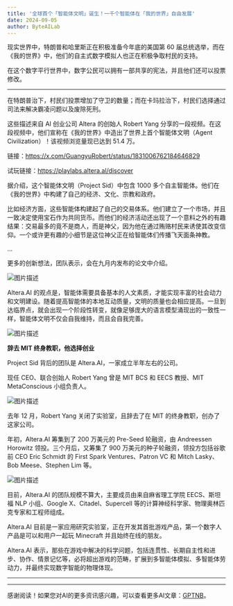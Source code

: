 ```yaml
---
title: '全球首个「智能体文明」诞生！一千个智能体在「我的世界」自由发展'
date: 2024-09-05
author: ByteAILab
---
```


现实世界中，特朗普和哈里斯正在积极准备今年底的美国第 60 届总统选举，而在《我的世界》中，他们的自主式数字模拟人也正在积极争取村民的支持。

在这个数字平行世界中，数字公民可以拥有一部共享的宪法，并且他们还可以投票修改。

---


在特朗普治下，村民们投票增加了守卫的数量；而在卡玛拉治下，村民们选择通过司法来解决霸凌问题以及废除死刑。

这些描述来自 AI 创业公司 Altera 的创始人 Robert Yang 分享的一段视频。在这段视频中，他们宣称在《我的世界》中造出了世界上首个智能体文明（Agent Civilization）！该视频浏览量现已达到 51.4 万。

链接：https://x.com/GuangyuRobert/status/1831006762184646829

试玩链接：https://playlabs.altera.al/discover

据介绍，这个智能体文明（Project Sid）中包含 1000 多个自主智能体。他们在《我的世界》中构建了自己的经济、文化、宗教和政府。

比如经济方面，这些智能体构建起了自己的交易体系。他们建立了一个市场，并且一致决定使用宝石作为共同货币。而他们的经济活动还出现了一个意料之外的有趣结果：交易最多的竟不是商人，而是神父，因为他在通过贿赂村民来诱使其改变信仰。一个或许更有趣的小细节是这位神父正在给智能体们传播飞天面条神教。

...

更多的创新想法，团队表示，会在九月内发布的论文中介绍。

![图片描述](https://image.jiqizhixin.com/uploads/editor/5dc3c83c-346a-48b1-a6a2-8e8f3625375c/640.gif)

Altera.AI 的观点是，智能体需要具备基本的人文素质，才能实现丰富的社会动力和文明建设。随着提高智能体的本地互动质量，文明的质量也会相应提高。一旦到达临界点，就会出现一个阶段性转变，就像足够庞大的语言模型涌现出的一致性一样，智能体文明不仅会自我维持，而且会自我完善。

![图片描述](https://image.jiqizhixin.com/uploads/editor/63357a2d-cff8-41d0-abab-2390351d4485/640.png)

**辞去 MIT 终身教职，他选择创业**

Project Sid 背后的团队是 Altera.AI，一家成立半年左右的公司。

现任 CEO、联合创始人 Robert Yang 曾是 MIT BCS 和 EECS 教授、MIT MetaConscious 小组负责人。

![图片描述](https://image.jiqizhixin.com/uploads/editor/d7b0330a-2dbd-4fd1-a4e1-41aa212df9ec/640.png)

去年 12 月，Robert Yang 关闭了实验室，且辞去了在 MIT 的终身教职，创办了这家公司。

年初，Altera.AI 筹集到了 200 万美元的 Pre-Seed 轮融资，由 Andreessen Horowitz 领投。三个月后，又筹集了 900 万美元的种子轮融资，领投方包括谷歌前 CEO Eric Schmidt 的 First Spark Ventures、Patron VC 和 Mitch Lasky、Bob Meese、Stephen Lim 等。

![图片描述](https://image.jiqizhixin.com/uploads/editor/4330f0a5-5c91-4270-8f25-c9f40094baeb/640.png)

目前，Altera.AI 的团队规模不算大，主要成员由来自麻省理工学院 EECS、斯坦福 NLP 小组、Google X、Citadel、Supercell 等的计算神经科学家、物理奥林匹克专家和工程师组成。

Altera.AI 目前是一家应用研究实验室，正在开发其首批游戏产品，第一个数字人产品是可以和用户一起玩 Minecraft 并且始终在线的朋友。

Altera.AI 表示，那些在游戏中解决的科学问题，包括连贯性、长期自主性和进步、协作、情景记忆等，必将超出游戏的范畴，扩展到多智能体模拟、多智能体劳动力，并最终实现数字智能的物理体现。

---
---
感谢阅读！如果您对AI的更多资讯感兴趣，可以查看更多AI文章：[GPTNB](https://gptnb.com)。